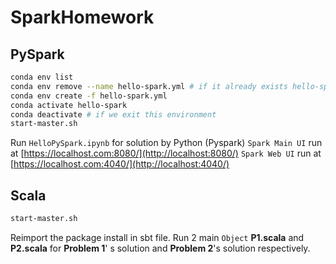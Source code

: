 # SparkHomework

## PySpark
```bash
conda env list
conda env remove --name hello-spark.yml # if it already exists hello-spark environment
conda env create -f hello-spark.yml
conda activate hello-spark
conda deactivate # if we exit this environment
start-master.sh
```
Run `HelloPySpark.ipynb` for solution by Python (Pyspark)
`Spark Main UI` run at [https://localhost.com:8080/](http://localhost:8080/)
`Spark Web UI` run at [https://localhost.com:4040/](http://localhost:4040/)

## Scala
```bash
start-master.sh
```
Reimport the package install in sbt file. Run 2 main `Object` **P1.scala** and **P2.scala** for **Problem 1**' s solution and **Problem 2**'s solution respectively.